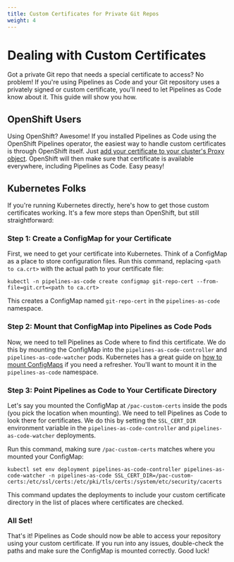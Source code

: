 ```yaml
---
title: Custom Certificates for Private Git Repos
weight: 4
---
```

# Dealing with Custom Certificates

Got a private Git repo that needs a special certificate to access?  No problem! If you're using Pipelines as Code and your Git repository uses a privately signed or custom certificate, you'll need to let Pipelines as Code know about it. This guide will show you how.

## OpenShift Users

Using OpenShift? Awesome! If you installed Pipelines as Code using the OpenShift Pipelines operator, the easiest way to handle custom certificates is through OpenShift itself.  Just [add your certificate to your cluster's Proxy object](https://docs.openshift.com/container-platform/4.11/networking/configuring-a-custom-pki.html#nw-proxy-configure-object_configuring-a-custom-pki).  OpenShift will then make sure that certificate is available everywhere, including Pipelines as Code.  Easy peasy!

## Kubernetes Folks

If you're running Kubernetes directly, here's how to get those custom certificates working.  It's a few more steps than OpenShift, but still straightforward:

### Step 1: Create a ConfigMap for your Certificate

First, we need to get your certificate into Kubernetes.  Think of a ConfigMap as a place to store configuration files. Run this command, replacing `<path to ca.crt>` with the actual path to your certificate file:

```shell
kubectl -n pipelines-as-code create configmap git-repo-cert --from-file=git.crt=<path to ca.crt>
```

This creates a ConfigMap named `git-repo-cert` in the `pipelines-as-code` namespace.

### Step 2: Mount that ConfigMap into Pipelines as Code Pods

Now, we need to tell Pipelines as Code where to find this certificate. We do this by mounting the ConfigMap into the `pipelines-as-code-controller` and `pipelines-as-code-watcher` pods.  Kubernetes has a great guide on [how to mount ConfigMaps](https://kubernetes.io/docs/tasks/configure-pod-container/configure-pod-configmap/#add-configmap-data-to-a-volume) if you need a refresher. You'll want to mount it in the `pipelines-as-code` namespace.

### Step 3: Point Pipelines as Code to Your Certificate Directory

Let's say you mounted the ConfigMap at `/pac-custom-certs` inside the pods (you pick the location when mounting).  We need to tell Pipelines as Code to look there for certificates.  We do this by setting the `SSL_CERT_DIR` environment variable in the `pipelines-as-code-controller` and `pipelines-as-code-watcher` deployments.

Run this command, making sure `/pac-custom-certs` matches where you mounted your ConfigMap:

```shell
kubectl set env deployment pipelines-as-code-controller pipelines-as-code-watcher -n pipelines-as-code SSL_CERT_DIR=/pac-custom-certs:/etc/ssl/certs:/etc/pki/tls/certs:/system/etc/security/cacerts
```

This command updates the deployments to include your custom certificate directory in the list of places where certificates are checked.

### All Set!

That's it! Pipelines as Code should now be able to access your repository using your custom certificate.  If you run into any issues, double-check the paths and make sure the ConfigMap is mounted correctly. Good luck!
